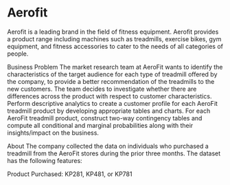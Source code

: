 # Aerofit

Aerofit is a leading brand in the field of fitness equipment. Aerofit provides a product range including machines such as treadmills, exercise bikes, gym equipment, and fitness accessories to cater to the needs of all categories of people.

Business Problem The market research team at AeroFit wants to identify the characteristics of the target audience for each type of treadmill offered by the company, to provide a better recommendation of the treadmills to the new customers. The team decides to investigate whether there are differences across the product with respect to customer characteristics. Perform descriptive analytics to create a customer profile for each AeroFit treadmill product by developing appropriate tables and charts. For each AeroFit treadmill product, construct two-way contingency tables and compute all conditional and marginal probabilities along with their insights/impact on the business.

About The company collected the data on individuals who purchased a treadmill from the AeroFit stores during the prior three months. The dataset has the following features:

Product Purchased: KP281, KP481, or KP781
